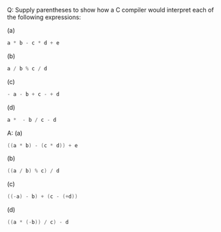 Q: Supply parentheses to show how a C compiler would interpret each of the
following expressions:

(a)

```c
a * b - c * d + e
```

(b)

```c
a / b % c / d
```

(c)

```c
- a - b + c - + d
```

(d)

```c
a *  - b / c - d
```

A:
(a)

```c
((a * b) - (c * d)) + e
```

(b)

```c
((a / b) % c) / d
```

(c)

```c
((-a) - b) + (c - (+d))
```

(d)

```c
((a * (-b)) / c) - d
```
